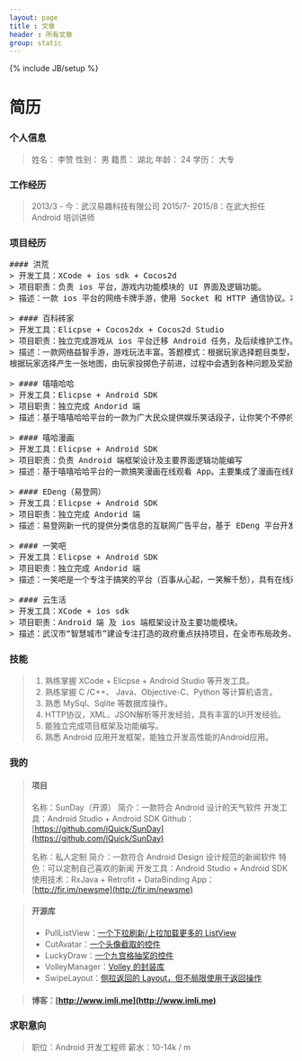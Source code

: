```yaml
---
layout: page
title : 文章
header : 所有文章
group: static
---
```

{% include JB/setup %}

# 简历

### 个人信息

> 姓名：		李赞 
> 性别：		男 
> 籍贯：		湖北 
> 年龄：		24 
> 学历：		大专 

### 工作经历
> 2013/3 - 今：武汉易趣科技有限公司 
> 2015/7- 2015/8：在武大担任 Android 培训讲师 

### 项目经历
<pre>
#### 洪荒
> 开发工具：XCode + ios sdk + Cocos2d
> 项目职责：负责 ios 平台，游戏内功能模块的 UI 界面及逻辑功能。 
> 描述：一款 ios 平台的网络卡牌手游，使用 Socket 和 HTTP 通信协议。本人负责了游戏内的活动、奖励、竞技场、秘境等界面及逻辑功能实现。游戏运行流畅，画面精美。 

> #### 百科砖家
> 开发工具：Elicpse + Cocos2dx + Cocos2d Studio 
> 项目职责：独立完成游戏从 ios 平台迁移 Android 任务，及后续维护工作。 
> 描述：一款网络益智手游，游戏玩法丰富。答题模式：根据玩家选择题目类型，系统随机抽取问答题目并对用户进行最终评价。人物走地图模式：
根据玩家选择产生一张地图，由玩家投掷色子前进，过程中会遇到各种问题及奖励。pk模式：由玩家向其他玩家发起问答挑战。玩家还可以查看自己的积分及排名。游戏运行流畅，画面精美。

> #### 嘻嘻哈哈
> 开发工具：Elicpse + Android SDK 
> 项目职责：独立完成 Andorid 端 
> 描述：基于嘻嘻哈哈平台的一款为广大民众提供娱乐笑话段子，让你笑个不停的移动 App。搞笑段子、图片、漫画一网打尽。

> #### 嘻哈漫画
> 开发工具：Elicpse + Android SDK
> 项目职责：负责 Android 端框架设计及主要界面逻辑功能编写
> 描述：基于嘻嘻哈哈平台的一款搞笑漫画在线观看 App。主要集成了漫画在线观看、漫画搜索、收藏、评论等功能。 

> #### EDeng（易登网）
> 开发工具：Elicpse + Android SDK 
> 项目职责：独立完成 Andorid 端 
> 描述：易登网新一代的提供分类信息的互联网广告平台，基于 EDeng 平台开发的 App, 为大家提供租房、招聘等互联网信息分类及搜索服务。

> #### 一笑吧 
> 开发工具：Elicpse + Android SDK 
> 项目职责：独立完成 Andorid 端 
> 描述：一笑吧是一个专注于搞笑的平台（百事从心起，一笑解千愁），具有在线观看搞笑段子、图片，积分抽奖，发布笑话段子图片。以及特色的聊天段子、脑残对话、神相似等特色的段子生成器。

> #### 云生活
> 开发工具：XCode + ios sdk 
> 项目职责：Android 端 及 ios 端框架设计及主要功能模块。 
> 描述：武汉市“智慧城市”建设专注打造的政府重点扶持项目，在全市布局政务、商圈、教育、医疗、社区等邻域，使其成为政府、百姓、商户的一站式服务平台。
</pre>

### 技能
> 1. 熟练掌握 XCode + Elicpse + Android Studio 等开发工具。 
> 2. 熟练掌握 C /C++、 Java、Objective-C、Python 等计算机语言。 
> 3. 熟悉 MySql、Sqlite 等数据库操作。 
> 4. HTTP协议，XML、JSON解析等开发经验，具有丰富的UI开发经验。 
> 5. 能独立完成项目框架及功能编写。 
> 6. 熟悉 Android 应用开发框架，能独立开发高性能的Android应用。  

### 我的
> #### 项目
> 名称：SunDay（开源） 
> 简介：一款符合 Android 设计的天气软件 
> 开发工具：Android Studio + Android SDK 
> Github：[https://github.com/iQuick/SunDay](https://github.com/iQuick/SunDay) 
>  
> 名称：私人定制 
> 简介：一款符合 Android Design 设计规范的新闻软件 
> 特色：可以定制自己喜欢的新闻 
> 开发工具：Android Studio + Android SDK 
> 使用技术：RxJava + Retrofit + DataBinding 
> App：[http://fir.im/newsme](http://fir.im/newsme) 

> #### 开源库
> * PullListView：[一个下拉刷新/上拉加载更多的 ListView](https://github.com/iQuick/PullListView) 
> * CutAvatar：[一个头像截取的控件](https://github.com/iQuick/QQCutAvatar) 
> *  LuckyDraw：[一个九宫格抽奖的控件](https://github.com/iQuick/LuckyDraw) 
> * VolleyManager：[Volley 的封装库](https://github.com/iQuick/VolleyManager) 
> * SwipeLayout：[侧拉返回的 Layout，但不局限使用于返回操作](https://github.com/iQuick/SwipeLayout) 

> #### 博客：[http://www.imli.me](http://www.imli.me) 

### 求职意向
> 职位：Android 开发工程师 
> 薪水：10-14k / m 